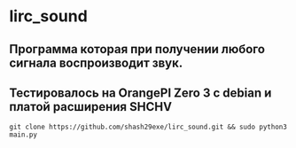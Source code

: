 # lirc_sound
## Программа которая при получении любого сигнала воспроизводит звук.
## Тестировалось на OrangePI Zero 3 с debian и платой расширения SHCHV

```
git clone https://github.com/shash29exe/lirc_sound.git && sudo python3 main.py
```
